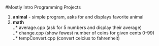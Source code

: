 #Mostly Intro Programming Projects

1. **animal** - simple program, asks for and displays favorite animal  
2. **math**  
..* average.cpp (ask for 5 numbers and display their average)  
..* change.cpp (show fewest number of coins for given cents 0-99)  
..* tempConvert.cpp (convert celcius to fahrenheit)
